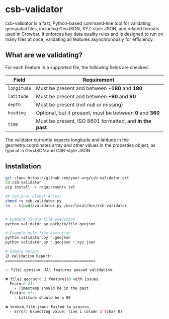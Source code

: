 # csb-validator
csb-validator is a fast, Python-based command-line tool for validating geospatial files, including GeoJSON, XYZ-style JSON, and related formats used in Crowbar. It enforces key data quality rules and is designed to run on many files at once, validating all features asynchronously for efficiency.



## What are we validating?

For each Feature in a supported file, the following fields are checked:

| Field       | Requirement                                                               |
|-------------|---------------------------------------------------------------------------|
| `longitude` | Must be present and between **-180** and **180**                          |
| `latitude`  | Must be present and between **-90** and **90**                            |
| `depth`     | Must be present (not null or missing)                                     |
| `heading`   | Optional, but if present, must be between **0** and **360**               |
| `time`      | Must be present, ISO 8601 formatted, and **in the past**       

The validator currently expects longitude and latitude in the geometry.coordinates array and other values in the properties object, as typical in GeoJSON and CSB-style JSON.

## Installation

```bash
git clone https://github.com/your-org/csb-validator.git
cd csb-validator
pip install -r requirements.txt

## Optional Global Access
chmod +x csb_validator.py
ln -s $(pwd)/validator.py /usr/local/bin/csb-validator


# Example single file execution 
python validator.py path/to/file.geojson

# Example mult-file execution
python validator.py *.geojson
python validator.py *.geojson *.xyz.json

# Sample output
📋 Validation Report:
========================================

✅ file1.geojson: All features passed validation.

❌ file2.geojson: 2 feature(s) with issues.
  Feature #3:
    - Timestamp should be in the past
  Feature #7:
    - Latitude should be ≤ 90

❌ broken_file.json: Failed to process
  - Error: Expecting value: line 1 column 1 (char 0)
